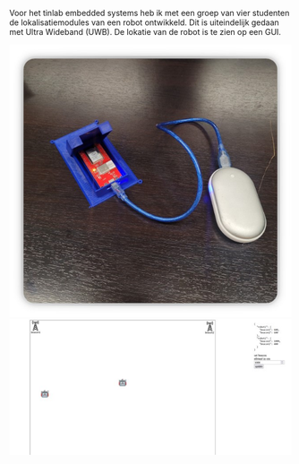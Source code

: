 Voor het tinlab embedded systems heb ik met een groep van vier studenten de lokalisatiemodules van een robot ontwikkeld.
Dit is uiteindelijk gedaan met Ultra Wideband (UWB).
De lokatie van de robot is te zien op een GUI.

![image](Beacon.jpg)
![image](GUI.jpg)
